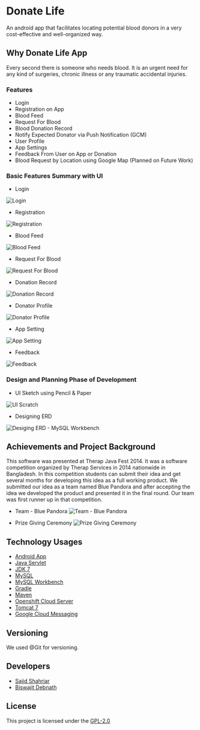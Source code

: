 # Donate Life

An android app that facilitates locating potential blood donors in a very cost-effective and well-organized way.

## Why Donate Life App
Every second there is someone who needs blood. It is an urgent need for any kind of surgeries, chronic illness or any traumatic accidental injuries.

### Features
* Login
* Registration on App
* Blood Feed
* Request For Blood
* Blood Donation Record
* Notify Expected Donator via Push Notification (GCM)
* User Profile
* App Settings
* Feedback From User on App or Donation
* Blood Request by Location using Google Map (Planned on Future Work)

### Basic Features Summary with UI

* Login

![Login](https://github.com/coderbdsust/Donate_Life/blob/master/features-images/UI-01.jpg)

* Registration

![Registration](https://github.com/coderbdsust/Donate_Life/blob/master/features-images/UI-02.jpg)

* Blood Feed

![Blood Feed](https://github.com/coderbdsust/Donate_Life/blob/master/features-images/UI-03.jpg)

* Request For Blood

![Request For Blood](https://github.com/coderbdsust/Donate_Life/blob/master/features-images/UI-04.jpg)

* Donation Record

![Donation Record](https://github.com/coderbdsust/Donate_Life/blob/master/features-images/UI-05.jpg)

* Donator Profile

![Donator Profile](https://github.com/coderbdsust/Donate_Life/blob/master/features-images/UI-06.jpg)

* App Setting

![App Setting](https://github.com/coderbdsust/Donate_Life/blob/master/features-images/UI-07.jpg)

* Feedback

![Feedback](https://github.com/coderbdsust/Donate_Life/blob/master/features-images/UI-08.jpg)

### Design and Planning Phase of Development

* UI Sketch using Pencil & Paper

![UI Scratch](https://github.com/coderbdsust/Donate_Life/blob/master/features-images/Design-UI-Sketch.png)

* Designing ERD

![Desiging ERD - MySQL Workbench](https://github.com/coderbdsust/Donate_Life/blob/master/features-images/Design-ERD.jpg)

## Achievements and Project Background
This software was presented at Therap Java Fest 2014. It was a software competition organized by Therap Services in 2014 nationwide in Bangladesh. In this competition students can submit their idea and get several months for developing this idea as a full working product. We submitted our idea as a team named Blue Pandora and after accepting the idea we developed the product and presented it in the final round. Our team was first runner up in that competition.  

* Team - Blue Pandora
![Team - Blue Pandora](https://github.com/coderbdsust/Donate_Life/blob/master/features-images/Donate-Life-Developer.jpg "Blue Pandora")

* Prize Giving Ceremony
![Prize Giving Ceremony](https://github.com/coderbdsust/Donate_Life/blob/master/features-images/Prize-Giving.jpg "Therap Java Fest 2014 Prize Giving Ceremony")

## Technology Usages

* [Android App](https://developer.android.com/ "Android Developer Page")
* [Java Servlet](https://www.oracle.com/java/technologies/java-servlet-tec.html "Java Servlet")
* [JDK 7](https://www.oracle.com/de/java/technologies/javase/javase7-archive-downloads.html "JDK 7 Homepage")
* [MySQL](https://www.mysql.com/ "MySQL")
* [MySQL Workbench](https://www.mysql.com/products/workbench/ "MySQL Workbench")
* [Gradle](https://gradle.org/ "Gradle Homepage")
* [Maven](https://maven.apache.org/ "Maven Homepage")
* [Openshift Cloud Server](https://gradle.org/ "Openshift Cloud Server")
* [Tomcat 7](https://gradle.org/ "Tomcat 7 Homepage")
* [Google Cloud Messaging](https://developers.google.com/cloud-messaging "GCM Homepage")

## Versioning

We used @Git for versioning.

## Developers

* [Sajid Shahriar](https://www.linkedin.com/in/raggedycoder-1993/ "Sajid Shahriar's LinkedIn Profile")
* [Biswajit Debnath](https://www.linkedin.com/in/coderbd/ "Biswajit Debnath's LinkedIn Profile")


## License

This project is licensed under the [GPL-2.0](https://opensource.org/licenses/GPL-2.0 "GPL-2.0 License Desc")

